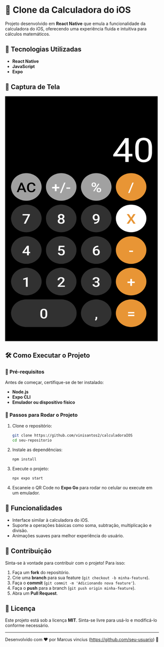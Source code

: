 # 🧮 Clone da Calculadora do iOS

Projeto desenvolvido em **React Native** que emula a funcionalidade da calculadora do iOS, oferecendo uma experiência fluida e intuitiva para cálculos matemáticos.

## 🚀 Tecnologias Utilizadas

- **React Native**
- **JavaScript**
- **Expo**

## 📱 Captura de Tela

<img src="assets/tela.png" alt="Tela da Calculadora" style="width: 500px; height: 800px; align-items: center; justify-content: center;">

## 🛠️ Como Executar o Projeto

### 📌 Pré-requisitos

Antes de começar, certifique-se de ter instalado:

- **Node.js**
- **Expo CLI**
- **Emulador ou dispositivo físico**

### 📌 Passos para Rodar o Projeto

1. Clone o repositório:
   ```sh
   git clone https://github.com/vinisantos2/calculadoraIOS
   cd seu-repositorio
   ```

2. Instale as dependências:
   ```sh
   npm install
   ```

3. Execute o projeto:
   ```sh
   npx expo start
   ```

4. Escaneie o QR Code no **Expo Go** para rodar no celular ou execute em um emulador.

## 📌 Funcionalidades

- Interface similar à calculadora do iOS.
- Suporte a operações básicas como soma, subtração, multiplicação e divisão.
- Animações suaves para melhor experiência do usuário.

## 🤝 Contribuição

Sinta-se à vontade para contribuir com o projeto! Para isso:

1. Faça um **fork** do repositório.
2. Crie uma **branch** para sua feature (`git checkout -b minha-feature`).
3. Faça o **commit** (`git commit -m 'Adicionando nova feature'`).
4. Faça o **push** para a branch (`git push origin minha-feature`).
5. Abra um **Pull Request**.

## 📄 Licença

Este projeto está sob a licença **MIT**. Sinta-se livre para usá-lo e modificá-lo conforme necessário.

---

Desenvolvido com ❤️ por Marcus vincius (https://github.com/seu-usuario) 🚀

